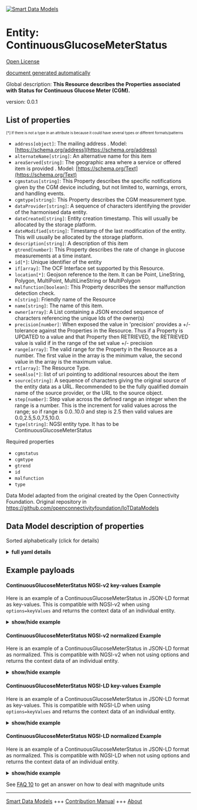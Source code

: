 <!-- 10-Header -->  
[![Smart Data Models](https://smartdatamodels.org/wp-content/uploads/2022/01/SmartDataModels_logo.png "Logo")](https://smartdatamodels.org)  
Entity: ContinuousGlucoseMeterStatus  
====================================<!-- /10-Header -->  
<!-- 15-License -->  
[Open License](https://github.com/smart-data-models//dataModel.OCF/blob/master/ContinuousGlucoseMeterStatus/LICENSE.md)  
[document generated automatically](https://docs.google.com/presentation/d/e/2PACX-1vTs-Ng5dIAwkg91oTTUdt8ua7woBXhPnwavZ0FxgR8BsAI_Ek3C5q97Nd94HS8KhP-r_quD4H0fgyt3/pub?start=false&loop=false&delayms=3000#slide=id.gb715ace035_0_60)  
<!-- /15-License -->  
<!-- 20-Description -->  
Global description: **This Resource describes the Properties associated with Status for Continuous Glucose Meter (CGM).**  
version: 0.0.1  
<!-- /20-Description -->  
<!-- 30-PropertiesList -->  

## List of properties  

<sup><sub>[*] If there is not a type in an attribute is because it could have several types or different formats/patterns</sub></sup>  
- `address[object]`: The mailing address  . Model: [https://schema.org/address](https://schema.org/address)- `alternateName[string]`: An alternative name for this item  - `areaServed[string]`: The geographic area where a service or offered item is provided  . Model: [https://schema.org/Text](https://schema.org/Text)- `cgmstatus[string]`: This Property describes the specific notifications given by the CGM device including, but not limited to, warnings, errors, and handling events.  - `cgmtype[string]`: This Property describes the CGM measurement type.  - `dataProvider[string]`: A sequence of characters identifying the provider of the harmonised data entity.  - `dateCreated[string]`: Entity creation timestamp. This will usually be allocated by the storage platform.  - `dateModified[string]`: Timestamp of the last modification of the entity. This will usually be allocated by the storage platform.  - `description[string]`: A description of this item  - `gtrend[number]`: This Property describes the rate of change in glucose measurements at a time instant.  - `id[*]`: Unique identifier of the entity  - `if[array]`: The OCF Interface set supported by this Resource.  - `location[*]`: Geojson reference to the item. It can be Point, LineString, Polygon, MultiPoint, MultiLineString or MultiPolygon  - `malfunction[boolean]`: This Property describes the sensor malfunction detection check.  - `n[string]`: Friendly name of the Resource  - `name[string]`: The name of this item.  - `owner[array]`: A List containing a JSON encoded sequence of characters referencing the unique Ids of the owner(s)  - `precision[number]`: When exposed the value in 'precision' provides a +/- tolerance against the Properties in the Resource. Thus if a Property is UPDATED to a value and that Property then RETRIEVED, the RETRIEVED value is valid if in the range of the set value +/- precision  - `range[array]`: The valid range for the Property in the Resource as a number. The first value in the array is the minimum value, the second value in the array is the maximum value.  - `rt[array]`: The Resource Type.  - `seeAlso[*]`: list of uri pointing to additional resources about the item  - `source[string]`: A sequence of characters giving the original source of the entity data as a URL. Recommended to be the fully qualified domain name of the source provider, or the URL to the source object.  - `step[number]`: Step value across the defined range an integer when the range is a number.  This is the increment for valid values across the range; so if range is 0.0..10.0 and step is 2.5 then valid values are 0.0,2.5,5.0,7.5,10.0.  - `type[string]`: NGSI entity type. It has to be ContinuousGlucoseMeterStatus  <!-- /30-PropertiesList -->  
<!-- 35-RequiredProperties -->  
Required properties  
- `cgmstatus`  - `cgmtype`  - `gtrend`  - `id`  - `malfunction`  - `type`  <!-- /35-RequiredProperties -->  
<!-- 40-RequiredProperties -->  
Data Model adapted from the original created by the Open Connectivity Foundation. Original repository in https://github.com/openconnectivityfoundation/IoTDataModels  
<!-- /40-RequiredProperties -->  
<!-- 50-DataModelHeader -->  
## Data Model description of properties  
Sorted alphabetically (click for details)  
<!-- /50-DataModelHeader -->  
<!-- 60-ModelYaml -->  
<details><summary><strong>full yaml details</strong></summary>    
```yaml  
ContinuousGlucoseMeterStatus:    
  description: 'This Resource describes the Properties associated with Status for Continuous Glucose Meter (CGM).'    
  properties:    
    address:    
      description: 'The mailing address'    
      properties:    
        addressCountry:    
          description: 'Property. The country. For example, Spain. Model:''https://schema.org/addressCountry'''    
          type: string    
        addressLocality:    
          description: 'Property. The locality in which the street address is, and which is in the region. Model:''https://schema.org/addressLocality'''    
          type: string    
        addressRegion:    
          description: 'Property. The region in which the locality is, and which is in the country. Model:''https://schema.org/addressRegion'''    
          type: string    
        postOfficeBoxNumber:    
          description: 'Property. The post office box number for PO box addresses. For example, 03578. Model:''https://schema.org/postOfficeBoxNumber'''    
          type: string    
        postalCode:    
          description: 'Property. The postal code. For example, 24004. Model:''https://schema.org/https://schema.org/postalCode'''    
          type: string    
        streetAddress:    
          description: 'Property. The street address. Model:''https://schema.org/streetAddress'''    
          type: string    
      type: object    
      x-ngsi:    
        model: https://schema.org/address    
        type: Property    
    alternateName:    
      description: 'An alternative name for this item'    
      type: string    
      x-ngsi:    
        type: Property    
    areaServed:    
      description: 'The geographic area where a service or offered item is provided'    
      type: string    
      x-ngsi:    
        model: https://schema.org/Text    
        type: Property    
    cgmstatus:    
      description: 'This Property describes the specific notifications given by the CGM device including, but not limited to, warnings, errors, and handling events.'    
      readOnly: true    
      type: string    
      x-ngsi:    
        type: Property    
    cgmtype:    
      description: 'This Property describes the CGM measurement type.'    
      enum:    
        - 'Capillary Whole blood'    
        - 'Capillary Plasma'    
        - 'Venous Plasma'    
        - 'Arterial Whole blood'    
        - 'Arterial Plasma'    
        - 'Undetermined Whole blood'    
        - 'Undetermined Plasma'    
        - 'Interstitial Fluid'    
      readOnly: true    
      type: string    
      x-ngsi:    
        type: Property    
    dataProvider:    
      description: 'A sequence of characters identifying the provider of the harmonised data entity.'    
      type: string    
      x-ngsi:    
        type: Property    
    dateCreated:    
      description: 'Entity creation timestamp. This will usually be allocated by the storage platform.'    
      format: date-time    
      type: string    
      x-ngsi:    
        type: Property    
    dateModified:    
      description: 'Timestamp of the last modification of the entity. This will usually be allocated by the storage platform.'    
      format: date-time    
      type: string    
      x-ngsi:    
        type: Property    
    description:    
      description: 'A description of this item'    
      type: string    
      x-ngsi:    
        type: Property    
    gtrend:    
      description: 'This Property describes the rate of change in glucose measurements at a time instant.'    
      minimum: 0.0    
      readOnly: true    
      type: number    
      x-ngsi:    
        type: Property    
    id:    
      anyOf: &continuousglucosemeterstatus_-_properties_-_owner_-_items_-_anyof    
        - description: 'Property. Identifier format of any NGSI entity'    
          maxLength: 256    
          minLength: 1    
          pattern: ^[\w\-\.\{\}\$\+\*\[\]`|~^@!,:\\]+$    
          type: string    
        - description: 'Property. Identifier format of any NGSI entity'    
          format: uri    
          type: string    
      description: 'Unique identifier of the entity'    
      x-ngsi:    
        type: Property    
    if:    
      description: 'The OCF Interface set supported by this Resource.'    
      items:    
        enum:    
          - oic.if.s    
          - oic.if.baseline    
        type: string    
      minItems: 1    
      readOnly: true    
      type: array    
      uniqueItems: true    
      x-ngsi:    
        type: Property    
    location:    
      description: 'Geojson reference to the item. It can be Point, LineString, Polygon, MultiPoint, MultiLineString or MultiPolygon'    
      oneOf:    
        - description: 'GeoProperty. Geojson reference to the item. Point'    
          properties:    
            bbox:    
              items:    
                type: number    
              minItems: 4    
              type: array    
            coordinates:    
              items:    
                type: number    
              minItems: 2    
              type: array    
            type:    
              enum:    
                - Point    
              type: string    
          required:    
            - type    
            - coordinates    
          title: 'GeoJSON Point'    
          type: object    
        - description: 'GeoProperty. Geojson reference to the item. LineString'    
          properties:    
            bbox:    
              items:    
                type: number    
              minItems: 4    
              type: array    
            coordinates:    
              items:    
                items:    
                  type: number    
                minItems: 2    
                type: array    
              minItems: 2    
              type: array    
            type:    
              enum:    
                - LineString    
              type: string    
          required:    
            - type    
            - coordinates    
          title: 'GeoJSON LineString'    
          type: object    
        - description: 'GeoProperty. Geojson reference to the item. Polygon'    
          properties:    
            bbox:    
              items:    
                type: number    
              minItems: 4    
              type: array    
            coordinates:    
              items:    
                items:    
                  items:    
                    type: number    
                  minItems: 2    
                  type: array    
                minItems: 4    
                type: array    
              type: array    
            type:    
              enum:    
                - Polygon    
              type: string    
          required:    
            - type    
            - coordinates    
          title: 'GeoJSON Polygon'    
          type: object    
        - description: 'GeoProperty. Geojson reference to the item. MultiPoint'    
          properties:    
            bbox:    
              items:    
                type: number    
              minItems: 4    
              type: array    
            coordinates:    
              items:    
                items:    
                  type: number    
                minItems: 2    
                type: array    
              type: array    
            type:    
              enum:    
                - MultiPoint    
              type: string    
          required:    
            - type    
            - coordinates    
          title: 'GeoJSON MultiPoint'    
          type: object    
        - description: 'GeoProperty. Geojson reference to the item. MultiLineString'    
          properties:    
            bbox:    
              items:    
                type: number    
              minItems: 4    
              type: array    
            coordinates:    
              items:    
                items:    
                  items:    
                    type: number    
                  minItems: 2    
                  type: array    
                minItems: 2    
                type: array    
              type: array    
            type:    
              enum:    
                - MultiLineString    
              type: string    
          required:    
            - type    
            - coordinates    
          title: 'GeoJSON MultiLineString'    
          type: object    
        - description: 'GeoProperty. Geojson reference to the item. MultiLineString'    
          properties:    
            bbox:    
              items:    
                type: number    
              minItems: 4    
              type: array    
            coordinates:    
              items:    
                items:    
                  items:    
                    items:    
                      type: number    
                    minItems: 2    
                    type: array    
                  minItems: 4    
                  type: array    
                type: array    
              type: array    
            type:    
              enum:    
                - MultiPolygon    
              type: string    
          required:    
            - type    
            - coordinates    
          title: 'GeoJSON MultiPolygon'    
          type: object    
      x-ngsi:    
        type: GeoProperty    
    malfunction:    
      description: 'This Property describes the sensor malfunction detection check.'    
      readOnly: true    
      type: boolean    
      x-ngsi:    
        type: Property    
    n:    
      description: 'Friendly name of the Resource'    
      maxLength: 64    
      readOnly: true    
      type: string    
      x-ngsi:    
        type: Property    
    name:    
      description: 'The name of this item.'    
      type: string    
      x-ngsi:    
        type: Property    
    owner:    
      description: 'A List containing a JSON encoded sequence of characters referencing the unique Ids of the owner(s)'    
      items:    
        anyOf: *continuousglucosemeterstatus_-_properties_-_owner_-_items_-_anyof    
        description: 'Property. Unique identifier of the entity'    
      type: array    
      x-ngsi:    
        type: Property    
    precision:    
      description: 'When exposed the value in ''precision'' provides a +/- tolerance against the Properties in the Resource. Thus if a Property is UPDATED to a value and that Property then RETRIEVED, the RETRIEVED value is valid if in the range of the set value +/- precision'    
      readOnly: true    
      type: number    
      x-ngsi:    
        type: Property    
    range:    
      description: 'The valid range for the Property in the Resource as a number. The first value in the array is the minimum value, the second value in the array is the maximum value.'    
      items:    
        type: number    
      maxItems: 2    
      minItems: 2    
      readOnly: true    
      type: array    
      x-ngsi:    
        type: Property    
    rt:    
      description: 'The Resource Type.'    
      items:    
        enum:    
          - oic.r.cgm.status    
        type: string    
      minItems: 1    
      readOnly: true    
      type: array    
      uniqueItems: true    
      x-ngsi:    
        type: Property    
    seeAlso:    
      description: 'list of uri pointing to additional resources about the item'    
      oneOf:    
        - items:    
            format: uri    
            type: string    
          minItems: 1    
          type: array    
        - format: uri    
          type: string    
      x-ngsi:    
        type: Property    
    source:    
      description: 'A sequence of characters giving the original source of the entity data as a URL. Recommended to be the fully qualified domain name of the source provider, or the URL to the source object.'    
      type: string    
      x-ngsi:    
        type: Property    
    step:    
      description: 'Step value across the defined range an integer when the range is a number.  This is the increment for valid values across the range; so if range is 0.0..10.0 and step is 2.5 then valid values are 0.0,2.5,5.0,7.5,10.0.'    
      readOnly: true    
      type: number    
      x-ngsi:    
        type: Property    
    type:    
      description: 'NGSI entity type. It has to be ContinuousGlucoseMeterStatus'    
      enum:    
        - ContinuousGlucoseMeterStatus    
      type: string    
      x-ngsi:    
        type: Property    
  required:    
    - cgmtype    
    - cgmstatus    
    - gtrend    
    - malfunction    
    - id    
    - type    
  type: object    
  x-derived-from: https://raw.githubusercontent.com/openconnectivityfoundation/IoTDataModels/master/ContinuousGlucoseMeterStatus.swagger.json    
  x-disclaimer: 'Redistribution and use in source and binary forms, with or without modification, are permitted  provided that the license conditions are met. Copyleft (c) 2021 Contributors to Smart Data Models Program'    
  x-license-url: https://github.com/smart-data-models/dataModel.OCF/blob/master/ContinuousGlucoseMeterStatus/LICENSE.md    
  x-model-schema: https://smart-data-models.github.io/dataModel.OCF/ContinuousGlucoseMeterStatus/schema.json    
  x-model-tags: OCF    
  x-version: 0.0.1    
```  
</details>    
<!-- /60-ModelYaml -->  
<!-- 70-MiddleNotes -->  
<!-- /70-MiddleNotes -->  
<!-- 80-Examples -->  
## Example payloads    
#### ContinuousGlucoseMeterStatus NGSI-v2 key-values Example    
Here is an example of a ContinuousGlucoseMeterStatus in JSON-LD format as key-values. This is compatible with NGSI-v2 when  using `options=keyValues` and returns the context data of an individual entity.  
<details><summary><strong>show/hide example</strong></summary>    
```json  
{  
  "id": "urn:ngsi-ld:ContinuousGlucoseMeterStatus:id:FOLL:67268630",  
  "dateCreated": "1998-10-08T22:16:19Z",  
  "dateModified": "2006-11-21T05:20:19Z",  
  "source": "Same leg mention interesting throughout lay.",  
  "name": "Interest time want they lot sing air. Poor system event writer. Prepare difficult card structure form present.",  
  "alternateName": "Mean first real upon maintain choice actually woman. Possible term mind coach whole campaign.",  
  "description": "Energy factor join research. Produce ball best son. Want huge big beat guess generation. Perform ahead national do.",  
  "dataProvider": "Relationship difficult rather. Sit she help Republican ability court above state. Maybe mouth image. Born but pretty price father.",  
  "owner": [  
    "urn:ngsi-ld:ContinuousGlucoseMeterStatus:items:SHYQ:93356123",  
    "urn:ngsi-ld:ContinuousGlucoseMeterStatus:items:EKNP:26634712"  
  ],  
  "seeAlso": [  
    "urn:ngsi-ld:ContinuousGlucoseMeterStatus:items:AIWB:97278201",  
    "urn:ngsi-ld:ContinuousGlucoseMeterStatus:items:MDYT:32462764"  
  ],  
  "location": {  
    "type": "Point",  
    "coordinates": [  
      58.850143,  
      165.413238  
    ]  
  },  
  "address": {  
    "streetAddress": "Whom common travel cost laugh start. Cultural general operation operation.",  
    "addressLocality": "Material technology machine just. Single team produce your practice program leg. Card ask medical.",  
    "addressRegion": "Describe cold piece hospital tough amount right traditional. Game try various mean her rule.",  
    "addressCountry": "Do table fast check pay when argue deep.",  
    "postalCode": "Final center but station actually under. Day figure be mother. Town officer skill drug huge each.",  
    "postOfficeBoxNumber": "Old specific star attorney walk put people. Eat better road ok state energy."  
  },  
  "areaServed": "Draw north series leader. Such tell responsibility defense. Weight star hundred set pretty leave.",  
  "cgmtype": "Interstitial Fluid",  
  "cgmstatus": "Serve laugh center base development determine. Way someone opportunity realize around management stay.",  
  "gtrend": {  
    "type": "Property",  
    "value": 912.7  
  },  
  "malfunction": {  
    "type": "Property",  
    "value": true  
  },  
  "rt": [  
    "oic.r.cgm.status",  
    "oic.r.cgm.status"  
  ],  
  "n": "About record want position they argue may. Action recognize must imagine fund leg security. Able rise surface first.",  
  "if": [  
    "oic.if.s",  
    "oic.if.baseline"  
  ],  
  "range": [  
    994.5,  
    959.4  
  ],  
  "step": {  
    "type": "Property",  
    "value": 185.6  
  },  
  "precision": {  
    "type": "Property",  
    "value": 204.8  
  },  
  "type": "ContinuousGlucoseMeterStatus"  
}  
```  
</details>  
#### ContinuousGlucoseMeterStatus NGSI-v2 normalized Example    
Here is an example of a ContinuousGlucoseMeterStatus in JSON-LD format as normalized. This is compatible with NGSI-v2 when not using options and returns the context data of an individual entity.  
<details><summary><strong>show/hide example</strong></summary>    
```json  
{  
  "id": {  
    "type": "string",  
    "value": "urn:ngsi-ld:ContinuousGlucoseMeterStatus:id:FOLL:67268630"  
  },  
  "dateCreated": {  
    "format": "date-time",  
    "type": "string",  
    "value": "1998-10-08T22:16:19Z"  
  },  
  "dateModified": {  
    "format": "date-time",  
    "type": "string",  
    "value": "2006-11-21T05:20:19Z"  
  },  
  "source": {  
    "type": "string",  
    "value": "Same leg mention interesting throughout lay."  
  },  
  "name": {  
    "type": "string",  
    "value": "Interest time want they lot sing air. Poor system event writer. Prepare difficult card structure form present."  
  },  
  "alternateName": {  
    "type": "string",  
    "value": "Mean first real upon maintain choice actually woman. Possible term mind coach whole campaign."  
  },  
  "description": {  
    "type": "string",  
    "value": "Energy factor join research. Produce ball best son. Want huge big beat guess generation. Perform ahead national do."  
  },  
  "dataProvider": {  
    "type": "string",  
    "value": "Relationship difficult rather. Sit she help Republican ability court above state. Maybe mouth image. Born but pretty price father."  
  },  
  "owner": {  
    "type": "array",  
    "value": [  
      "urn:ngsi-ld:ContinuousGlucoseMeterStatus:items:SHYQ:93356123",  
      "urn:ngsi-ld:ContinuousGlucoseMeterStatus:items:EKNP:26634712"  
    ]  
  },  
  "seeAlso": {  
    "type": "array",  
    "value": [  
      "urn:ngsi-ld:ContinuousGlucoseMeterStatus:items:AIWB:97278201",  
      "urn:ngsi-ld:ContinuousGlucoseMeterStatus:items:MDYT:32462764"  
    ]  
  },  
  "location": {  
    "type": "object",  
    "value": {  
      "type": "Point",  
      "coordinates": [  
        58.850143,  
        165.413238  
      ]  
    }  
  },  
  "address": {  
    "type": "object",  
    "value": {  
      "streetAddress": "Whom common travel cost laugh start. Cultural general operation operation.",  
      "addressLocality": "Material technology machine just. Single team produce your practice program leg. Card ask medical.",  
      "addressRegion": "Describe cold piece hospital tough amount right traditional. Game try various mean her rule.",  
      "addressCountry": "Do table fast check pay when argue deep.",  
      "postalCode": "Final center but station actually under. Day figure be mother. Town officer skill drug huge each.",  
      "postOfficeBoxNumber": "Old specific star attorney walk put people. Eat better road ok state energy."  
    }  
  },  
  "areaServed": {  
    "type": "string",  
    "value": "Draw north series leader. Such tell responsibility defense. Weight star hundred set pretty leave."  
  },  
  "cgmtype": {  
    "type": "string",  
    "value": "Interstitial Fluid"  
  },  
  "cgmstatus": {  
    "type": "string",  
    "value": "Serve laugh center base development determine. Way someone opportunity realize around management stay."  
  },  
  "gtrend": {  
    "type": "object",  
    "value": {  
      "type": "Property",  
      "value": 912.7  
    }  
  },  
  "malfunction": {  
    "type": "object",  
    "value": {  
      "type": "Property",  
      "value": true  
    }  
  },  
  "rt": {  
    "type": "array",  
    "value": [  
      "oic.r.cgm.status",  
      "oic.r.cgm.status"  
    ]  
  },  
  "n": {  
    "type": "string",  
    "value": "About record want position they argue may. Action recognize must imagine fund leg security. Able rise surface first."  
  },  
  "if": {  
    "type": "array",  
    "value": [  
      "oic.if.s",  
      "oic.if.baseline"  
    ]  
  },  
  "range": {  
    "type": "array",  
    "value": [  
      994.5,  
      959.4  
    ]  
  },  
  "step": {  
    "type": "object",  
    "value": {  
      "type": "Property",  
      "value": 185.6  
    }  
  },  
  "precision": {  
    "type": "object",  
    "value": {  
      "type": "Property",  
      "value": 204.8  
    }  
  },  
  "type": {  
    "type": "string",  
    "value": "ContinuousGlucoseMeterStatus"  
  }  
}  
```  
</details>  
#### ContinuousGlucoseMeterStatus NGSI-LD key-values Example    
Here is an example of a ContinuousGlucoseMeterStatus in JSON-LD format as key-values. This is compatible with NGSI-LD when  using `options=keyValues` and returns the context data of an individual entity.  
<details><summary><strong>show/hide example</strong></summary>    
```json  
{  
    "id": "urn:ngsi-ld:ContinuousGlucoseMeterStatus:id:FOLL:67268630",  
    "dateCreated": "1998-10-08T22:16:19Z",  
    "dateModified": "2006-11-21T05:20:19Z",  
    "source": "Same leg mention interesting throughout lay.",  
    "name": "Interest time want they lot sing air. Poor system event writer. Prepare difficult card structure form present.",  
    "alternateName": "Mean first real upon maintain choice actually woman. Possible term mind coach whole campaign.",  
    "description": "Energy factor join research. Produce ball best son. Want huge big beat guess generation. Perform ahead national do.",  
    "dataProvider": "Relationship difficult rather. Sit she help Republican ability court above state. Maybe mouth image. Born but pretty price father.",  
    "owner": [  
        "urn:ngsi-ld:ContinuousGlucoseMeterStatus:items:SHYQ:93356123",  
        "urn:ngsi-ld:ContinuousGlucoseMeterStatus:items:EKNP:26634712"  
    ],  
    "seeAlso": [  
        "urn:ngsi-ld:ContinuousGlucoseMeterStatus:items:AIWB:97278201",  
        "urn:ngsi-ld:ContinuousGlucoseMeterStatus:items:MDYT:32462764"  
    ],  
    "location": {  
        "type": "Point",  
        "coordinates": [  
            58.850143,  
            165.413238  
        ]  
    },  
    "address": {  
        "streetAddress": "Whom common travel cost laugh start. Cultural general operation operation.",  
        "addressLocality": "Material technology machine just. Single team produce your practice program leg. Card ask medical.",  
        "addressRegion": "Describe cold piece hospital tough amount right traditional. Game try various mean her rule.",  
        "addressCountry": "Do table fast check pay when argue deep.",  
        "postalCode": "Final center but station actually under. Day figure be mother. Town officer skill drug huge each.",  
        "postOfficeBoxNumber": "Old specific star attorney walk put people. Eat better road ok state energy."  
    },  
    "areaServed": "Draw north series leader. Such tell responsibility defense. Weight star hundred set pretty leave.",  
    "cgmtype": "Interstitial Fluid",  
    "cgmstatus": "Serve laugh center base development determine. Way someone opportunity realize around management stay.",  
    "gtrend": {  
        "type": "Property",  
        "value": 912.7  
    },  
    "malfunction": {  
        "type": "Property",  
        "value": true  
    },  
    "rt": [  
        "oic.r.cgm.status",  
        "oic.r.cgm.status"  
    ],  
    "n": "About record want position they argue may. Action recognize must imagine fund leg security. Able rise surface first.",  
    "if": [  
        "oic.if.s",  
        "oic.if.baseline"  
    ],  
    "range": [  
        994.5,  
        959.4  
    ],  
    "step": {  
        "type": "Property",  
        "value": 185.6  
    },  
    "precision": {  
        "type": "Property",  
        "value": 204.8  
    },  
    "type": "ContinuousGlucoseMeterStatus",  
    "@context": [  
        "https://smartdatamodels.org/context.jsonld",  
        "https://raw.githubusercontent.com/smart-data-models/dataModel.OCF/master/context.jsonld"  
    ]  
}  
```  
</details>  
#### ContinuousGlucoseMeterStatus NGSI-LD normalized Example    
Here is an example of a ContinuousGlucoseMeterStatus in JSON-LD format as normalized. This is compatible with NGSI-LD when not using options and returns the context data of an individual entity.  
<details><summary><strong>show/hide example</strong></summary>    
```json  
{  
    "id": "urn:ngsi-ld:ContinuousGlucoseMeterStatus:id:GEYM:33511226",  
    "dateCreated": {  
        "type": "Property",  
        "value": {  
            "@type": "DateTime",  
            "@value": "1970-01-31T04:25:22Z"  
        }  
    },  
    "dateModified": {  
        "type": "Property",  
        "value": {  
            "@type": "DateTime",  
            "@value": "2013-03-06T21:48:48Z"  
        }  
    },  
    "source": {  
        "type": "Property",  
        "value": "Son picture nice floor staff. Remember rest rather certainly education light trip."  
    },  
    "name": {  
        "type": "Property",  
        "value": "Appear present citizen plan town light. Success sign near hot. Receive visit energy interview look total production."  
    },  
    "alternateName": {  
        "type": "Property",  
        "value": "Institution exist class. Tax Mrs news gas join especially easy. Fight about religious price school."  
    },  
    "description": {  
        "type": "Property",  
        "value": "Enough local particularly capital show simply. Perform management type director. Statement central across bit class give."  
    },  
    "dataProvider": {  
        "type": "Property",  
        "value": "Benefit able affect director upon sense happen. Yard born term set task cause between sure."  
    },  
    "owner": {  
        "type": "Property",  
        "value": [  
            "urn:ngsi-ld:ContinuousGlucoseMeterStatus:items:CWSI:41736479",  
            "urn:ngsi-ld:ContinuousGlucoseMeterStatus:items:EEOO:71067269"  
        ]  
    },  
    "seeAlso": {  
        "type": "Property",  
        "value": [  
            "urn:ngsi-ld:ContinuousGlucoseMeterStatus:items:ARZK:43891632"  
        ]  
    },  
    "location": {  
        "type": "Property",  
        "value": {  
            "type": "Point",  
            "coordinates": [  
                -29.772074,  
                114.010154  
            ]  
        }  
    },  
    "address": {  
        "type": "Property",  
        "value": {  
            "streetAddress": "Can model hour give inside strong husband. Theory question evening step fast create. Eye remember industry than.",  
            "addressLocality": "History long story I must. Bag campaign begin factor art prevent civil.",  
            "addressRegion": "Process unit however north yet.",  
            "addressCountry": "Law but live measure. Staff man mention buy billion develop these green. Most attention forget evidence idea show.",  
            "postalCode": "Cell charge direction here them sure involve. Both hotel create challenge follow federal second.",  
            "postOfficeBoxNumber": "She magazine loss themselves. And fear operation ready should democratic. Reflect serious during term decision heavy which."  
        }  
    },  
    "areaServed": {  
        "type": "Property",  
        "value": "Environment machine back central let deep race. Material cost yard like bank."  
    },  
    "cgmtype": {  
        "type": "Property",  
        "value": "Capillary Whole blood"  
    },  
    "cgmstatus": {  
        "type": "Property",  
        "value": "Name thousand great cell. Last action bed executive financial. Foot read environment film able trial could."  
    },  
    "gtrend": {  
        "type": "Property",  
        "value": 620.2  
    },  
    "malfunction": {  
        "type": "Property",  
        "value": true  
    },  
    "rt": {  
        "type": "Property",  
        "value": [  
            "oic.r.cgm.status"  
        ]  
    },  
    "n": {  
        "type": "Property",  
        "value": "Audience study meet today need international. Material Mrs plant part watch trip build professor. Protect your risk letter floor article nature."  
    },  
    "if": {  
        "type": "Property",  
        "value": [  
            "oic.if.s"  
        ]  
    },  
    "range": {  
        "type": "Property",  
        "value": [  
            263.0,  
            342.7  
        ]  
    },  
    "step": {  
        "type": "Property",  
        "value": 563.4  
    },  
    "precision": {  
        "type": "Property",  
        "value": 498.0  
    },  
    "type": "ContinuousGlucoseMeterStatus",  
    "@context": [  
        "https://smartdatamodels.org/context.jsonld",  
        "https://raw.githubusercontent.com/smart-data-models/dataModel.OCF/master/context.jsonld"  
    ]  
}  
```  
</details><!-- /80-Examples -->  
<!-- 90-FooterNotes -->  
<!-- /90-FooterNotes -->  
<!-- 95-Units -->  
See [FAQ 10](https://smartdatamodels.org/index.php/faqs/) to get an answer on how to deal with magnitude units  
<!-- /95-Units -->  
<!-- 97-LastFooter -->  
---  
[Smart Data Models](https://smartdatamodels.org) +++ [Contribution Manual](https://bit.ly/contribution_manual) +++ [About](https://bit.ly/Introduction_SDM)<!-- /97-LastFooter -->  
